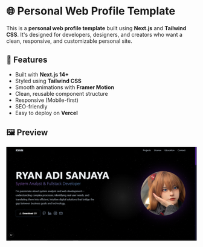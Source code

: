 # 🌐 Personal Web Profile Template

This is a **personal web profile template** built using **Next.js** and **Tailwind CSS**. It's designed for developers, designers, and creators who want a clean, responsive, and customizable personal site.

## 🚀 Features

- Built with **Next.js 14+**
- Styled using **Tailwind CSS**
- Smooth animations with **Framer Motion**
- Clean, reusable component structure
- Responsive (Mobile-first)
- SEO-friendly
- Easy to deploy on **Vercel**

## 🖼️ Preview

![My Photo](./public/preview.png)

